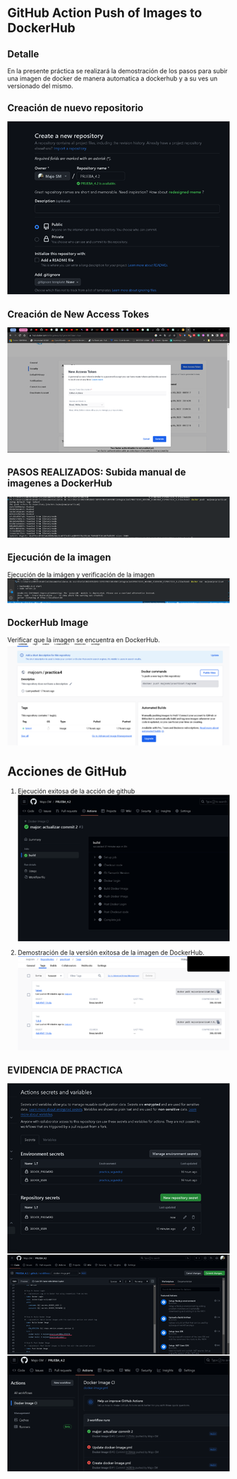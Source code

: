 # GitHub Action Push of Images to DockerHub 

## Detalle
En la presente práctica se realizará la demostración de los pasos para subir una imagen de docker de manera automatica a dockerhub y a su ves un versionado del mismo.

## Creación de nuevo repositorio
![Alt text](image-1.png)

## Creación de New Access Tokes
![Alt text](image-2.png)

## PASOS REALIZADOS: Subida manual de imagenes a DockerHub

![Alt text](image.png)

## Ejecución de la imagen
Ejecución de la imágen y verificación de la imagen
![Alt text](image-3.png) 

## DockerHub Image
Verificar que la imagen se encuentra en DockerHub.
![Alt text](image-4.png)

# Acciones de GitHub
1. Ejecución exitosa de la acción de github
![Alt text](image-5.png) 

2. Demostración de la versión exitosa de la imagen de DockerHub.
![Alt text](image-6.png)

## EVIDENCIA DE PRACTICA
![Alt text](image-9.png)
![Alt text](image-8.png)
![Alt text](image-7.png)